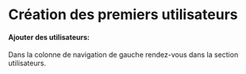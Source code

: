 # Création des premiers utilisateurs


#### Ajouter des utilisateurs:

Dans la colonne de navigation de gauche rendez-vous dans la section utilisateurs.